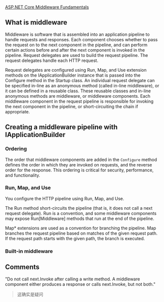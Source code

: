 [ASP.NET Core Middleware Fundamentals](https://docs.microsoft.com/en-us/aspnet/core/fundamentals/middleware)


## What is middleware

Middleware is software that is assembled into an application pipeline to handle requests and responses. Each component chooses whether to pass the request on to the next component in the pipeline, and can perform certain actions before and after the next component is invoked in the pipeline. Request delegates are used to build the request pipeline. The request delegates handle each HTTP request.

Request delegates are configured using Run, Map, and Use extension methods on the IApplicationBuilder instance that is passed into the Configure method in the Startup class. An individual request delegate can be specified in-line as an anonymous method (called in-line middleware), or it can be defined in a reusable class. These reusable classes and in-line anonymous methods are middleware, or middleware components. Each middleware component in the request pipeline is responsible for invoking the next component in the pipeline, or short-circuiting the chain if appropriate.


## Creating a middleware pipeline with IApplicationBuilder


### Ordering

The order that middleware components are added in the `Configure` method defines the order in which they are invoked on requests, and the reverse order for the response. This ordering is critical for security, performance, and functionality.

### Run, Map, and Use

You configure the HTTP pipeline using Run, Map, and Use. 

The Run method short-circuits the pipeline (that is, it does not call a next request delegate). Run is a convention, and some middleware components may expose Run[Middleware] methods that run at the end of the pipeline.

Map* extensions are used as a convention for branching the pipeline. Map branches the request pipeline based on matches of the given request path. If the request path starts with the given path, the branch is executed.


### Built-in middleware


## Comments

"Do not call next.Invoke after calling a write method. A middleware component either produces a response or calls next.Invoke, but not both."

> 这确实是疑问

